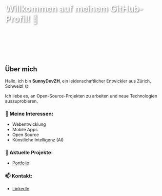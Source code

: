 <div style="background-image: url('https://github.com/SunnyDevZH/SunnyDevZH/blob/main/bild.jpg'); background-size: cover; background-position: center; height: 300px; display: flex; justify-content: center; align-items: center; color: white; text-shadow: 2px 2px 4px rgba(0, 0, 0, 0.5);">
  <h1>Willkommen auf meinem GitHub-Profil! 👋</h1>
</div>

## Über mich
Hallo, ich bin **SunnyDevZH**, ein leidenschaftlicher Entwickler aus Zürich, Schweiz! 🌞

Ich liebe es, an Open-Source-Projekten zu arbeiten und neue Technologien auszuprobieren.

### 🌟 Meine Interessen:
- Webentwicklung
- Mobile Apps
- Open Source
- Künstliche Intelligenz (AI)

### 🚀 Aktuelle Projekte:
- [Portfolio](https://yannick-vaterlaus.ch/#/)

### 📫 Kontakt:
- [LinkedIn](https://www.linkedin.com/in/yannick-raffael-vaterlaus-11a3072b0/)
